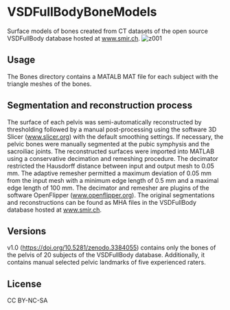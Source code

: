 # VSDFullBodyBoneModels
Surface models of bones created from CT datasets of the open source VSDFullBody database hosted at www.smir.ch.
![z001](https://user-images.githubusercontent.com/43516130/75036561-727e1980-54b2-11ea-8e25-2e563c190ecb.PNG)

## Usage 
The Bones directory contains a MATALB MAT file for each subject with the triangle meshes of the bones.

## Segmentation and reconstruction process
The surface of each pelvis was semi-automatically reconstructed by thresholding followed by a manual post-processing using the software 3D Slicer (www.slicer.org) with the default smoothing settings. 
If necessary, the pelvic bones were manually segmented at the pubic symphysis and the sacroiliac joints. 
The reconstructed surfaces were imported into MATLAB using a conservative decimation and remeshing procedure. 
The decimator restricted the Hausdorff distance between input and output mesh to 0.05 mm. 
The adaptive remesher permitted a maximum deviation of 0.05 mm from the input mesh with a minimum edge length of 0.5 mm and a maximal edge length of 100 mm. 
The decimator and remesher are plugins of the software OpenFlipper (www.openflipper.org).
The original segmentations and reconstructions can be found as MHA files in the VSDFullBody database hosted at www.smir.ch.

## Versions
v1.0 (https://doi.org/10.5281/zenodo.3384055) contains only the bones of the pelvis of 20 subjects of the VSDFullBody database. 
Additionally, it contains manual selected pelvic landmarks of five experienced raters.

## License
CC BY-NC-SA